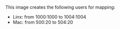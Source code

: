 This image creates the following users for mapping:

- Linx: from 1000:1000 to 1004:1004
- Mac: from 500:20 to 504:20
